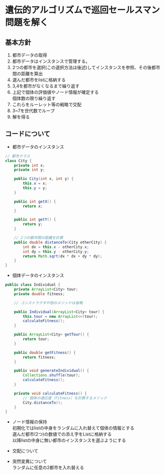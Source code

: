 # 遺伝的アルゴリズムで巡回セールスマン問題を解く
## 基本方針
1. 都市データの取得
2. 都市データはインスタンスで管理する。
3. 2つの都市を選択(この選択方法は後述)してインスタンスを参照、その後都市間の距離を算出
4. 選んだ都市をlistに格納する
5. 3,4を都市がなくなるまで繰り返す
6. 上記で個体の評価値やノード情報が確定する  
個体数の限り繰り返す
7. これらをルーレット等の戦略で交配
8. 3~7を世代数でループ
9. 解を得る

## コードについて
- 都市データのインスタンス
```java
// 都市クラス
class City {
    private int x;
    private int y;

    public City(int x, int y) {
        this.x = x;
        this.y = y;
    }

    public int getX() {
        return x;
    }

    public int getY() {
        return y;
    }

    // 2つの都市間の距離を計算
    public double distanceTo(City otherCity) {
        int dx = this.x - otherCity.x;
        int dy = this.y - otherCity.y;
        return Math.sqrt(dx * dx + dy * dy);
    }
}
```
- 個体データのインスタンス
```java
public class Individual {
    private ArrayList<City> tour;
    private double fitness;

    // コンストラクタや他のメソッドは省略

    public Individual(ArrayList<City> tour) {
        this.tour = new ArrayList<>(tour);
        calculateFitness();
    }

    public ArrayList<City> getTour() {
        return tour;
    }

    public double getFitness() {
        return fitness;
    }

    public void generateIndividual() {
        Collections.shuffle(tour);
        calculateFitness();
    }

    private void calculateFitness() {
        // 個体の適応度（fitness）を計算するメソッド
        City.distanceTo();
    }
}
```

- ノード情報の保持  
初期化ではlistの中身をランダムに入れ替えて個体の情報とする  
選んだ都市(2つ)の数値での添え字をListに格納する  
以降listの中身に無い都市のインスタンスを選ぶようにする
- 交配について  

- 突然変異について  
ランダムに任意の2都市を入れ替える
